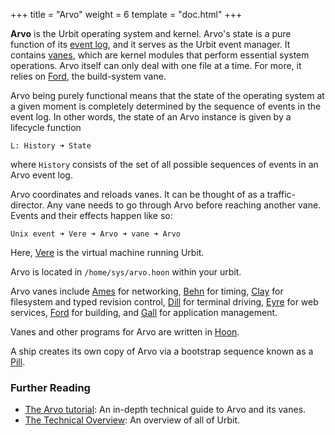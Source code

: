 +++
title = "Arvo"
weight = 6
template = "doc.html"
+++

**Arvo** is the Urbit operating system and kernel. Arvo's state is a pure function of its [event log](../eventlog), and it serves as the Urbit event manager. It contains [vanes](../vane), which are kernel modules that perform essential system operations. Arvo itself can only deal with one file at a time. For more, it relies on [Ford](../ford), the build-system vane.

Arvo being purely functional means that the state of the operating system at a given moment is completely determined by the sequence of events in the event log. In other words, the state of an Arvo instance is given by a lifecycle function
```
L: History ➜ State
```
where `History` consists of the set of all possible sequences of events in an Arvo event log.

Arvo coordinates and reloads vanes. It can be thought of as a traffic-director. Any vane needs to go through Arvo before reaching another vane. Events and their effects happen like so:
```
Unix event ➜ Vere ➜ Arvo ➜ vane ➜ Arvo
```
Here, [Vere](../vere) is the virtual machine running Urbit.

Arvo is located in `/home/sys/arvo.hoon` within your urbit.

Arvo vanes include [Ames](../ames) for networking, [Behn](../behn) for timing, [Clay](../clay) for filesystem and typed revision control, [Dill](../dill) for terminal driving, [Eyre](../eyre) for web services, [Ford](../ford) for building, and [Gall](../gall) for application management.

Vanes and other programs for Arvo are written in [Hoon](../hoon).

A ship creates its own copy of Arvo via a bootstrap sequence known as a [Pill](../pill).

### Further Reading

- [The Arvo tutorial](@/docs/tutorials/arvo/_index.md): An in-depth technical guide to Arvo and its vanes.
- [The Technical Overview](@/docs/tutorials/concepts/technical-overview.md): An overview of all of Urbit.
